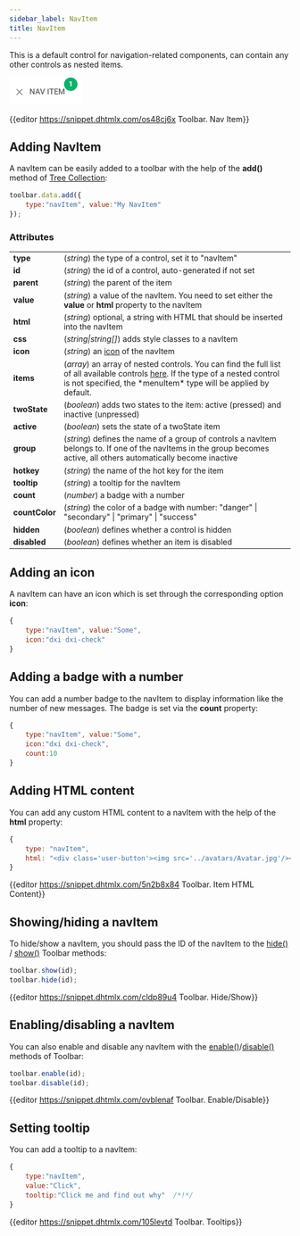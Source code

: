 ```yaml
---
sidebar_label: NavItem
title: NavItem
---          
```


This is a default control for navigation-related components, can contain any other controls as nested items. 

![](../assets/toolbar/navitem.png)

{{editor	https://snippet.dhtmlx.com/os48cj6x	Toolbar. Nav Item}}

Adding NavItem
----------------

A navItem can be easily added to a toolbar with the help of the **add()** method of [Tree Collection](tree_collection/api/refs/treecollection.md):

~~~js
toolbar.data.add({
    type:"navItem", value:"My NavItem"
});
~~~

### Attributes

<table class="webixdoc_links">
	<tbody>
        <tr>
			<td class="webixdoc_links0"><b>type</b></td>
			<td>(<i>string</i>) the type of a control, set it to "navItem" </td>
		</tr>
        <tr>
			<td class="webixdoc_links0"><b>id</b></td>
			<td>(<i>string</i>) the id of a control, auto-generated if not set</td>
		</tr>
        <tr>
			<td class="webixdoc_links0"><b>parent</b></td>
			<td>(<i>string</i>) the parent of the item</td>
		</tr>
		<tr>
			<td class="webixdoc_links0"><b>value</b></td>
			<td>(<i>string</i>) a value of the navItem. You need to set either the <b>value</b> or <b>html</b> property to the navItem</td>
		</tr>
		<tr>
			<td class="webixdoc_links0"><b>html</b></td>
			<td>(<i>string</i>) optional, a string with HTML that should be inserted into the navItem</td>
		</tr>
        <tr>
			<td class="webixdoc_links0"><b>css</b></td>
			<td>(<i>string|string[]</i>) adds style classes to a navItem</td>
		</tr>
        <tr>
			<td class="webixdoc_links0"><b>icon</b></td>
			<td>(<i>string</i>) an <a href="https://docs.dhtmlx.com/suite/toolbar__customization.html#icons">icon</a> of the navItem</td>
		</tr>
		<tr>
			<td class="webixdoc_links0"><b>items</b></td>
			<td>(<i>array</i>) an array of nested controls. You can find the full list of all available controls <a href="https://docs.dhtmlx.com/suite/menu__configuring_menu_items.html">here</a>. If the type of a nested control is not specified, the *menuItem* type will be applied by default.</td>
		</tr>
        <tr>
			<td class="webixdoc_links0"><b>twoState</b></td>
			<td>(<i>boolean</i>) adds two states to the item: active (pressed) and inactive  (unpressed)</td>
		</tr>
        <tr>
			<td class="webixdoc_links0"><b>active</b></td>
			<td>(<i>boolean</i>) sets the state of a twoState item</td>
		</tr>
		   <tr>
			<td class="webixdoc_links0"><b>group</b></td>
			<td>(<i>string</i>) defines the name of a group of controls a navItem belongs to. If one of the navItems in the group becomes active, all others automatically become inactive</td>
		</tr>
		<tr>
			<td class="webixdoc_links0"><b>hotkey</b></td>
			<td>(<i>string</i>) the name of the hot key for the item</td>
		</tr>
        <tr>
			<td class="webixdoc_links0"><b>tooltip</b></td>
			<td>(<i>string</i>) a tooltip for the navItem</td>
		</tr>
        <tr>
			<td class="webixdoc_links0"><b>count</b></td>
			<td>(<i>number</i>) a badge with a number</td>
		</tr>
        <tr>
			<td class="webixdoc_links0"><b>countColor</b></td>
			<td>(<i>string</i>) the color of a badge with number: "danger" | "secondary" | "primary" | "success"</td>
		</tr>
        <tr>
			<td class="webixdoc_links0"><b>hidden</b></td>
			<td>(<i>boolean</i>) defines whether a control is hidden</td>
		</tr>
		<tr>
			<td class="webixdoc_links0"><b>disabled</b></td>
			<td>(<i>boolean</i>) defines whether an item is disabled</td>
		</tr>
    </tbody>
</table>

## Adding an icon

A navItem can have an icon which is set through the corresponding option **icon**:

~~~js
{
    type:"navItem", value:"Some",
    icon:"dxi dxi-check"
}
~~~

## Adding a badge with a number

You can add a number badge to the navItem to display information like the number of new messages. The badge is set via the **count** property:

~~~js
{
    type:"navItem", value:"Some",
    icon:"dxi dxi-check",
    count:10
}
~~~

## Adding HTML content

You can add any custom HTML content to a navItem with the help of the **html** property:

~~~js
{
    type: "navItem",
    html: "<div class='user-button'><img src='../avatars/Avatar.jpg'/></div>",
}
~~~

{{editor	https://snippet.dhtmlx.com/5n2b8x84	Toolbar. Item HTML Content}}

## Showing/hiding a navItem

To hide/show a navItem, you should pass the ID of the navItem to the [hide()](toolbar/api/toolbar_hide_method.md) / [show()](toolbar/api/toolbar_show_method.md) Toolbar methods:

~~~js
toolbar.show(id);
toolbar.hide(id);
~~~

{{editor	https://snippet.dhtmlx.com/cldp89u4	Toolbar. Hide/Show}}

## Enabling/disabling a navItem 

You can also enable and disable any navItem with the [enable()](toolbar/api/toolbar_enable_method.md)/[disable()](toolbar/api/toolbar_disable_method.md) methods of Toolbar:

~~~js
toolbar.enable(id);
toolbar.disable(id);
~~~

{{editor	https://snippet.dhtmlx.com/ovblenaf	Toolbar. Enable/Disable}}

## Setting tooltip

You can add a tooltip to a navItem:

~~~js
{
    type:"navItem", 
    value:"Click", 
    tooltip:"Click me and find out why"  /*!*/
}
~~~

{{editor	https://snippet.dhtmlx.com/105levtd	Toolbar. Tooltips}}

